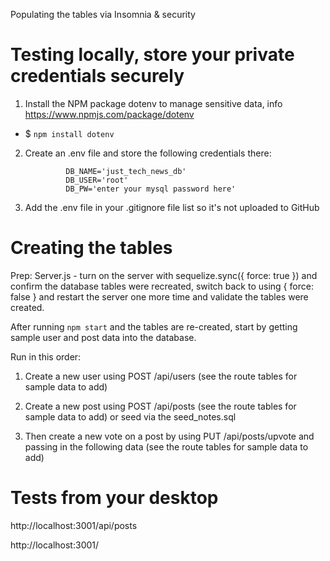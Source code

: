 Populating the tables via Insomnia & security 

Testing locally, store your private credentials securely
=========================================================
1. Install the NPM package dotenv to manage sensitive data, info https://www.npmjs.com/package/dotenv
- $ `npm install dotenv`
2. Create an .env file and store the following credentials there:

                DB_NAME='just_tech_news_db'
                DB_USER='root'
                DB_PW='enter your mysql password here'

3. Add the .env file in your .gitignore file list so it's not uploaded to GitHub

Creating the tables
========================
Prep: Server.js -  turn on the server with sequelize.sync({ force: true }) and confirm the database tables were recreated, switch back to using { force: false } and restart the server one more time and validate the tables were created.

After running `npm start` and the tables are re-created, start by getting sample user and post data into the database. 

Run in this order:

1. Create a new user using POST /api/users (see the route tables for sample data to add)

2. Create a new post using POST /api/posts (see the route tables for sample data to add)
or seed via the seed_notes.sql

3. Then create a new vote on a post by using PUT /api/posts/upvote and passing in the following data (see the route tables for sample data to add)



Tests from your desktop
============================
http://localhost:3001/api/posts

http://localhost:3001/